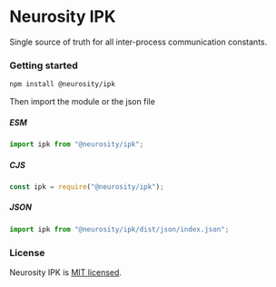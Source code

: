 # Neurosity IPK

Single source of truth for all inter-process communication constants.

### Getting started

```bash
npm install @neurosity/ipk
```

Then import the module or the json file

##### ESM

```js
import ipk from "@neurosity/ipk";
```

##### CJS

```js
const ipk = require("@neurosity/ipk");
```

##### JSON

```js
import ipk from "@neurosity/ipk/dist/json/index.json";
```

### License

Neurosity IPK is [MIT licensed](./LICENSE).

